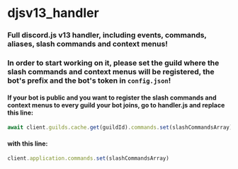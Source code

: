 # djsv13_handler

### Full discord.js v13 handler, including events, commands, aliases, slash commands and context menus! 

### In order to start working on it, please set the guild where the slash commands and context menus will be registered, the bot's prefix and the bot's token in `config.json`!

#### If your bot is public and you want to register the slash commands and context menus to every guild your bot joins, go to handler.js and replace this line:

```js
await client.guilds.cache.get(guildId).commands.set(slashCommandsArray)
```
#### with this line: 

```js
client.application.commands.set(slashCommandsArray)
```


